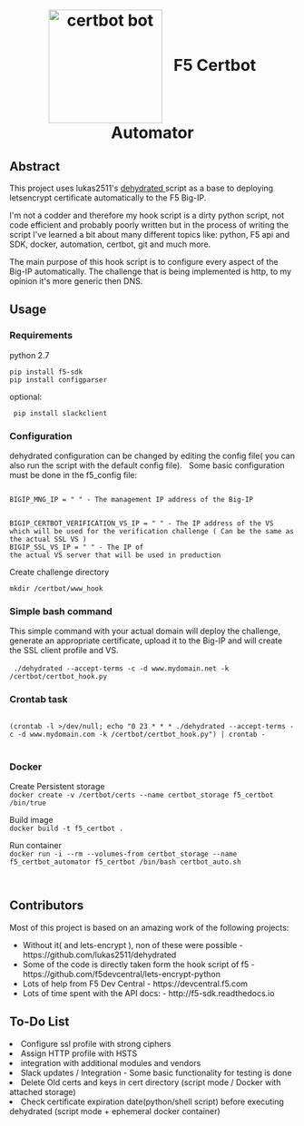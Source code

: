 <h1> <div style="text-align:center">
<a target="_blank" href="https://certbot.eff.org/">
<img align="center" src="https://certbot.eff.org/images/certbot-logo-1A.svg" alt="certbot bot" width="200px" height="200px"  style="max-width:100%;"></a>
&nbsp;&nbsp;F5 Certbot Automator</div>
</h1>
<h2> Abstract </h2>
<p>
This project uses lukas2511's <a target="_blank" href="https://github.com/lukas2511/dehydrated"> dehydrated </a> script
as a base to deploying letsencrypt certificate automatically to the F5 Big-IP.

I'm not a codder and therefore my hook script is a dirty python script, not code efficient and probably poorly written but in the process of writing the script I've learned a bit about many different topics like: python, F5 api and SDK, docker, automation, certbot, git and much more.

The main purpose of this hook script is to configure every aspect of the Big-IP automatically.
The challenge that is being implemented is http, to my opinion it's more generic then DNS.
</p>

<h2>Usage</h2>
<h3>Requirements</h3>
<p>
python 2.7
<br>
<code>
pip install f5-sdk
pip install configparser
</code>
<p>optional:</p> <code> pip install slackclient </code>
<h3>Configuration</h3>
<p> dehydrated configuration can be changed by editing the config file( you can also run the script with the default config file). &nbsp;
Some basic configuration must be done in the f5_config file:
</p>
<code>
BIGIP_MNG_IP = " " - The management IP address of the Big-IP

BIGIP_CERTBOT_VERIFICATION_VS_IP = " " - The IP address of the VS which will be used for the verification challenge ( Can be the same as the actual SSL VS )
</code>
<br>
<code>BIGIP_SSL_VS_IP = " " - The IP of the actual VS server that will be used in production</code>

   <p>Create challenge directory </p>
<code>mkdir /certbot/www_hook</code>


<h3>Simple bash command</h3>
This simple command with your actual domain will deploy the challenge, generate an appropriate certificate, upload it to the Big-IP and will create the SSL client profile and VS. 
<br></br>
<code> ./dehydrated --accept-terms -c -d www.mydomain.net -k /certbot/certbot_hook.py
</code>
<h3>Crontab task</h3>
<code>
(crontab -l >/dev/null; echo "0 23 * * * ./dehydrated --accept-terms -c -d www.mydomain.com -k /certbot/certbot_hook.py") | crontab -
</code>
<br>
<h3>Docker</h3>
<p>Create Persistent storage <br>
<code>docker create -v /certbot/certs --name certbot_storage f5_certbot /bin/true</code></p>
<p>Build image <br>
<code>docker build -t f5_certbot . </code></p>
<p>Run container <br>
<code>docker run -i --rm --volumes-from certbot_storage --name f5_certbot_automator f5_certbot /bin/bash certbot_auto.sh </p>
</code>
<h2>Contributors</h2>

<p> Most of this project is based on an amazing work of the following projects: </p>

<ul>
<li>Without it( and lets-encrypt ), non of these were possible - https://github.com/lukas2511/dehydrated</li>
<li>Some of the code is directly taken form the hook script of f5 - https://github.com/f5devcentral/lets-encrypt-python </li>
<li>Lots of help from F5 Dev Central - https://devcentral.f5.com</li>
<li>Lots of time spent with the API docs: - http://f5-sdk.readthedocs.io</li>
</ul>
<h2>To-Do List</h2>
<li>Configure ssl profile with strong ciphers</li>
<li>Assign HTTP profile with HSTS </li>
<li>integration with additional modules and vendors</li>
<li>Slack updates / Integration - Some basic functionality for testing is done</li>
<li>Delete Old certs and keys in cert directory (script mode / Docker with attached storage)</li>
<li>Check certificate expiration date(python/shell script) before executing dehydrated (script mode + ephemeral docker container) </li>
